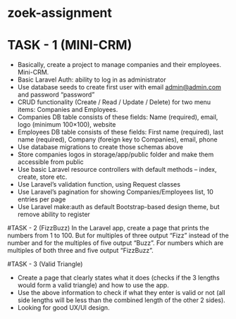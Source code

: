 # zoek-assignment
# TASK - 1 (MINI-CRM)
 - Basically, create a project to manage companies and their employees. Mini-CRM.
 -  Basic Laravel Auth: ability to log in as administrator
 -  Use database seeds to create first user with email admin@admin.com and password “password”
 -  CRUD functionality (Create / Read / Update / Delete) for two menu items: Companies and
   Employees.
 -  Companies DB table consists of these fields: Name (required), email, logo (minimum 100×100),
   website
 -  Employees DB table consists of these fields: First name (required), last name (required), Company
   (foreign key to Companies), email, phone
 -  Use database migrations to create those schemas above
 -  Store companies logos in storage/app/public folder and make them accessible from public
 -  Use basic Laravel resource controllers with default methods – index, create, store etc.
 -  Use Laravel’s validation function, using Request classes
 -  Use Laravel’s pagination for showing Companies/Employees list, 10 entries per page
 -  Use Laravel make:auth as default Bootstrap-based design theme, but remove ability to register

#TASK - 2 (FizzBuzz)
 In the Laravel app, create a page that prints the numbers from 1 to 100.
 But for multiples of three output “Fizz” instead of the number and for the multiples of five
 output “Buzz”.
 For numbers which are multiples of both three and five output “FizzBuzz”.

#TASK - 3 (Valid Triangle)
 - Create a page that clearly states what it does (checks if the 3 lengths would form a valid triangle) and
   how to use the app.
 - Use the above information to check if what they enter is valid or not (all side lengths will be less than
   the combined length of the other 2 sides).
 - Looking for good UX/UI design.

